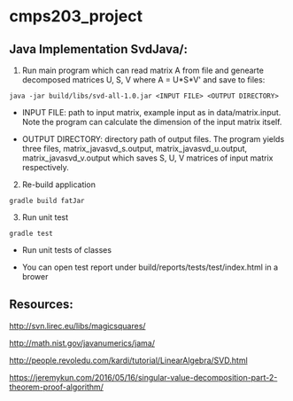 # cmps203_project

## Java Implementation SvdJava/:

1. Run main program which can read matrix A from file and genearte decomposed matrices U, S, V where A = U\*S\*V' and save to files: 

```
java -jar build/libs/svd-all-1.0.jar <INPUT FILE> <OUTPUT DIRECTORY>
```
- INPUT FILE: path to input matrix, example input as in data/matrix.input. Note the program can calculate the dimension of the input matrix itself.

- OUTPUT DIRECTORY: directory path of output files. The program yields three files, matrix\_javasvd\_s.output, matrix\_javasvd\_u.output, matrix\_javasvd\_v.output which saves S, U, V matrices of input matrix respectively. 

2. Re-build application
```
gradle build fatJar
```

3. Run unit test
```
gradle test
```
- Run unit tests of classes

- You can open test report under build/reports/tests/test/index.html in a brower

## Resources:

http://svn.lirec.eu/libs/magicsquares/

http://math.nist.gov/javanumerics/jama/

http://people.revoledu.com/kardi/tutorial/LinearAlgebra/SVD.html

https://jeremykun.com/2016/05/16/singular-value-decomposition-part-2-theorem-proof-algorithm/
